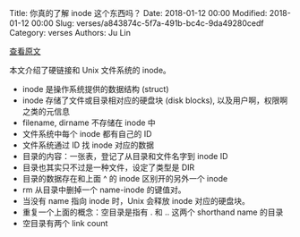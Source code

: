 Title: 你真的了解 inode 这个东西吗？
Date: 2018-01-12 00:00
Modified: 2018-01-12 00:00
Slug: verses/a843874c-5f7a-491b-bc4c-9da49280cedf
Category: verses
Authors: Ju Lin

[查看原文](http://teaching.idallen.com/dat2330/04f/notes/links_and_inodes.html)

本文介绍了硬链接和 Unix 文件系统的 inode。

* inode 是操作系统提供的数据结构 (struct)
* inode 存储了文件或目录相对应的硬盘块 (disk blocks), 以及用户啊，权限啊之类的元信息
* filename, dirname 不存储在 inode 中
* 文件系统中每个 inode 都有自己的 ID
* 文件系统通过 ID 找 inode 对应的数据
* 目录的内容：一张表，登记了从目录和文件名字到 inode ID
* 目录也其实只不过是一种文件，设定了类型是 DIR
* 目录的数据存在和上面 ^ 的 inode 区别开的另外一个 inode
* rm 从目录中删掉一个 name-inode 的键值对。
* 当没有 name 指向 inode 时，Unix 会释放 inode 对应的硬盘块。
* 重复一个上面的概念：空目录是指有 . 和 .. 这两个 shorthand name 的目录
* 空目录有两个 link count
